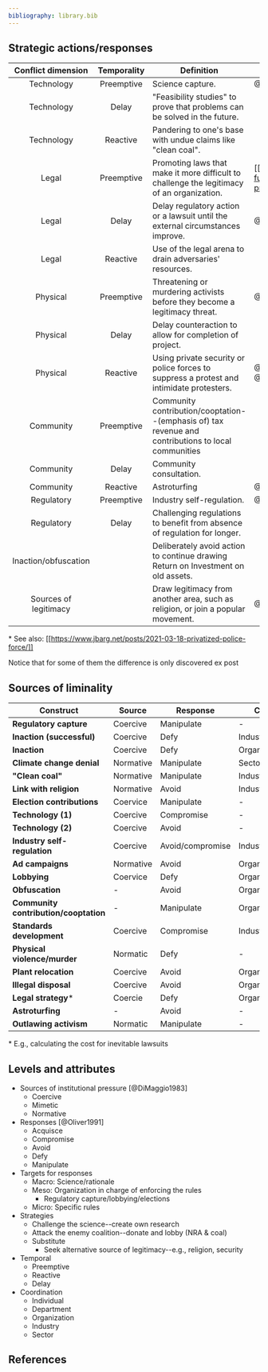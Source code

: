 ```yaml
---
bibliography: library.bib
---
```


## Strategic actions/responses

Conflict dimension  | Temporality   | Definition                                                                                               | Reference(s)
 :-:                | :-:           | ---------------------                                                                                   | ---------
Technology          | Preemptive    | Science capture.                                                                                         | @Moodie2013
Technology          | Delay         | "Feasibility studies" to prove that problems can be solved in the future.
Technology          | Reactive      | Pandering to one's base with undue claims like "clean coal".
Legal               | Preemptive    | Promoting laws that make it more difficult to challenge the legitimacy of an organization.   | [[https://www.huffingtonpost.ca/entry/fossil-fuel-protest_n_602c1ff6c5b6c95056f3f6af]]
Legal               | Delay         | Delay regulatory action or a lawsuit until the external circumstances improve.                           | @Kirsch2020    
Legal               | Reactive      | Use of the legal arena to drain adversaries' resources.
Physical            | Preemptive    | Threatening or murdering activists before they become a legitimacy threat.                               | @Butt2019
Physical            | Delay         | Delay counteraction to allow for completion of project.
Physical            | Reactive      | Using private security or police forces to suppress a protest and intimidate protesters.                 | @Estes2019a, @Humphreys2013, @Corbin2015 \*
Community           | Preemptive    | Community contribution/cooptation--(emphasis of) tax revenue and contributions to local communities
Community           | Delay         | Community consultation.
Community           | Reactive      | Astroturfing                                                                                             | @Lyon2004
Regulatory          | Preemptive    | Industry self-regulation.                                                                                | @King2000, @Lenox2003
Regulatory          | Delay         | Challenging regulations to benefit from absence of regulation for longer.
Inaction/obfuscation|               | Deliberately avoid action to continue drawing Return on Investment on old assets.
Sources of legitimacy|              | Draw legitimacy from another area, such as religion, or join a popular movement.                         | @Dochuk2019

\* See also: [[https://www.jbarg.net/posts/2021-03-18-privatized-police-force/]]

Notice that for some of them the difference is only discovered ex post

## Sources of liminality

Construct                   | Source    | Response          | Coordination          | Target    | Strategy      | Temporal 
------                      | ---       | ---               | ---                   | ---       | ---           | ---
**Regulatory capture**      | Coercive  | Manipulate        | -                     | Meso      | Attack        | Preemptive
**Inaction (successful)**   | Coercive  | Defy              | Industry              | Micro     | -             | Reactive
**Inaction**                | Coercive  | Defy              | Organization          | Micro     | -             | Reactive
**Climate change denial**   | Normative | Manipulate        | Sector                | Macro     | Challenge     | Preemptive
**"Clean coal"**            | Normative | Manipulate        | Industry              | Macro     | Challenge     | Reactive
**Link with religion**      | Normative | Avoid             | Industry/sector       | Macro     | Substitute    | Preemptive
**Election contributions**  | Coervice  | Manipulate        | -                     | Meso      | Attack        | All
**Technology (1)**          | Coercive  | Compromise        | -                     | Micro     | -             | Reactive/delay
**Technology (2)**          | Coercive  | Avoid             | -                     | Micro     | -             | Reactive
**Industry self-regulation**| Coercive  | Avoid/compromise  | Industry              | Micro     | -             | Preemptive
**Ad campaigns**            | Normative | Avoid             | Organization/industry | Macro     | Attack        | Preemptive
**Lobbying**                | Coervice  | Defy              | Organization/industry | Meso      | Attack        | Premptive/reactive
**Obfuscation**             | -         | Avoid             | Organization          | Micro     | -             | Reactive/delay
**Community contribution/cooptation**| -| Manipulate        | Organization          | Meso      | Substitute    | Preemptive
**Standards development**   | Coercive  | Compromise        | Industry              | Micro     | Substitute    | Preempive
**Physical violence/murder**| Normatic  | Defy              | -                     | Meso      | Attack        | Reactive/preemptive
**Plant relocation**        | Coercive  | Avoid             | Organization          | Micro     | Substitute    | Reactive/preemptive
**Illegal disposal**        | Coercive  | Avoid             | Organization          | Micro     | -             | Reactive
**Legal strategy**\*        | Coercie   | Defy              | Organization          | Micro     | Attack        | Delay
**Astroturfing**            | -         | Avoid             | -                     | -         | Substitute    | All
**Outlawing activism**      | Normatic  | Manipulate        | -                     | Macro     | Attack        | Preemptive

\* E.g., calculating the cost for inevitable lawsuits

## Levels and attributes

* Sources of institutional pressure [@DiMaggio1983]
    * Coercive
    * Mimetic
    * Normative
* Responses [@Oliver1991]
    * Acquisce
    * Compromise
    * Avoid
    * Defy
    * Manipulate
* Targets for responses
    * Macro: Science/rationale
    * Meso: Organization in charge of enforcing the rules
        * Regulatory capture/lobbying/elections
    * Micro: Specific rules
* Strategies
    * Challenge the science--create own research
    * Attack the enemy coalition--donate and lobby (NRA & coal)
    * Substitute
        * Seek alternative source of legitimacy--e.g., religion, security 
* Temporal
    * Preemptive
    * Reactive
    * Delay
* Coordination
    * Individual
    * Department
    * Organization
    * Industry
    * Sector

## References
